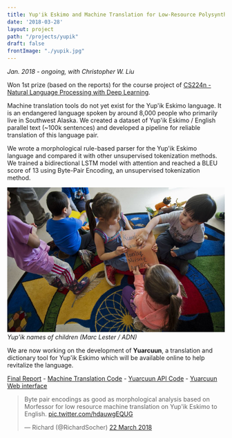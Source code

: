 ```yaml
---
title: Yup'ik Eskimo and Machine Translation for Low-Resource Polysynthetic Languages
date: '2018-03-28'
layout: project
path: "/projects/yupik"
draft: false
frontImage: "./yupik.jpg"
---
```


*Jan. 2018 - ongoing, with Christopher W. Liu*

Won 1st prize (based on the reports) for the course project of [CS224n - Natural Language Processing with Deep Learning](http://cs224n.stanford.edu).

Machine translation tools do not yet exist for the Yup'ik Eskimo language. It is an endangered language spoken by around 8,000 people who primarily live in Southwest Alaska. We created a dataset of Yup'ik Eskimo / English parallel text (~100k sentences) and developed a pipeline for reliable translation of this language pair.

We wrote a morphological rule-based parser for the Yup'ik Eskimo language and compared it with other unsupervised tokenization methods. We trained a bidirectional LSTM model with attention and reached a BLEU score of 13 using Byte-Pair Encoding, an unsupervised tokenization method.

![Students](./yupik.jpg)
*Yup'ik names of children  (Marc Lester / ADN)*

We are now working on the development of **Yuarcuun**, a translation and dictionary tool for Yup'ik Eskimo which will be available online to help revitalize the language.



[Final Report](http://web.stanford.edu/class/cs224n/reports/6907893.pdf) -
[Machine Translation Code](https://github.com/cwtliu/yupik-mt) -
[Yuarcuun API Code](https://github.com/Temigo/yuarcuun-api) -
[Yuarcuun Web interface](https://github.com/Temigo/yuarcuun-web)

<blockquote class="twitter-tweet" data-lang="en-gb"><p lang="en" dir="ltr">Byte pair encodings as good as morphological analysis based on Morfessor for low resource machine translation on Yup&#39;ik Eskimo to English. <a href="https://t.co/hdauwgEQUG">pic.twitter.com/hdauwgEQUG</a></p>&mdash; Richard (@RichardSocher) <a href="https://twitter.com/RichardSocher/status/976647886099263488?ref_src=twsrc%5Etfw">22 March 2018</a></blockquote>
<script async src="https://platform.twitter.com/widgets.js" charset="utf-8"></script>
